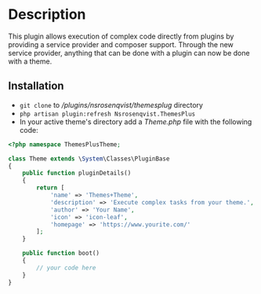 # Description

This plugin allows execution of complex code directly from plugins by providing
a service provider and composer support. Through the new service provider, 
anything that can be done with a plugin can now be done with a theme.

## Installation

* `git clone` to */plugins/nsrosenqvist/themesplug* directory
* `php artisan plugin:refresh Nsrosenqvist.ThemesPlus`
* In your active theme's directory add a *Theme.php* file with the following code:
```php
<?php namespace ThemesPlusTheme;

class Theme extends \System\Classes\PluginBase
{
    public function pluginDetails()
    {
        return [
            'name' => 'Themes+Theme',
            'description' => 'Execute complex tasks from your theme.',
            'author' => 'Your Name',
            'icon' => 'icon-leaf',
            'homepage' => 'https://www.yourite.com/'
        ];
    }

    public function boot()
    {
        // your code here
    }
}
```
